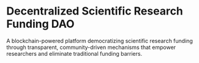 # Decentralized Scientific Research Funding DAO
 A blockchain-powered platform democratizing scientific research funding through transparent, community-driven mechanisms that empower researchers and eliminate traditional funding barriers.

